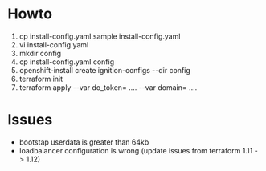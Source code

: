 # Howto
1. cp install-config.yaml.sample install-config.yaml
2. vi install-config.yaml
3. mkdir config
4. cp install-config.yaml config
5. openshift-install create ignition-configs --dir config
6. terraform init
7. terraform apply --var do_token= .... --var domain= ....

# Issues
* bootstap userdata is greater than 64kb
* loadbalancer configuration is wrong (update issues from terraform 1.11 -> 1.12)
